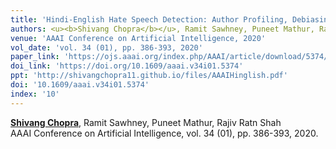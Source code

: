 ```yaml
---
title: 'Hindi-English Hate Speech Detection: Author Profiling, Debiasing, and Practical Perspectives'
authors: <u><b>Shivang Chopra</b></u>, Ramit Sawhney, Puneet Mathur, Rajiv Ratn Shah
venue: 'AAAI Conference on Artificial Intelligence, 2020'
vol_date: 'vol. 34 (01), pp. 386-393, 2020'
paper_link: 'https://ojs.aaai.org/index.php/AAAI/article/download/5374/5230'
doi_link: 'https://doi.org/10.1609/aaai.v34i01.5374'
ppt: 'http://shivangchopra11.github.io/files/AAAIHinglish.pdf'
doi: '10.1609/aaai.v34i01.5374'
index: '10'
---
```

<u><b>Shivang Chopra</b></u>, Ramit Sawhney, Puneet Mathur, Rajiv Ratn Shah <br>
AAAI Conference on Artificial Intelligence, vol. 34 (01), pp. 386-393, 2020.
